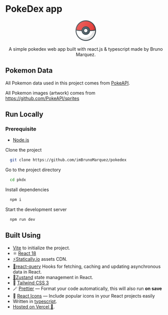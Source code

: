 # PokeDex app

<p align="center">
  <img src="/src/assets/images/pokeball.png" alt='Pokedex'>
</p>

<p align='center'>
A simple pokedex web app built with react.js & typescript made by Bruno Marquez.
</p>

## Pokemon Data

All Pokemon data used in this project comes from [PokeAPI](https://pokeapi.co/).  

All Pokemon images (artwork) comes from https://github.com/PokeAPI/sprites

## Run Locally

### Prerequisite

- [Node.js](https://nodejs.org/)

Clone the project

```bash
  git clone https://github.com/imBrunoMarquez/pokedex
```

Go to the project directory

```bash
  cd pkdx
```

Install dependencies

```bash
  npm i 
```

Start the development server

```bash
  npm run dev
```


## Built Using

- [Vite](https://vitejs.dev/) to initialize the project.
- ⚛️ [React 18](https://reactjs.org/)
- [⚡Statically.io](https://statically.io/) assets CDN.
- [🤖react-query](https://github.com/tanstack/query) Hooks for fetching, caching and updating asynchronous data in React.
- [🐻Zustand](https://github.com/pmndrs/zustand) state management in React.
- 🎐 [Tailwind CSS 3](https://tailwindcss.com/)
- 🪄 [Prettier](https://prettier.io/) — Format your code automatically, this will also run **on save**
- 💟 [React Icons](https://react-icons.github.io/react-icons/) — Include popular icons in your React projects easily
- Written in [typescript](https://typescriptlang.org).
- [Hosted on Vercel 🚀](https://vercel.com/).

